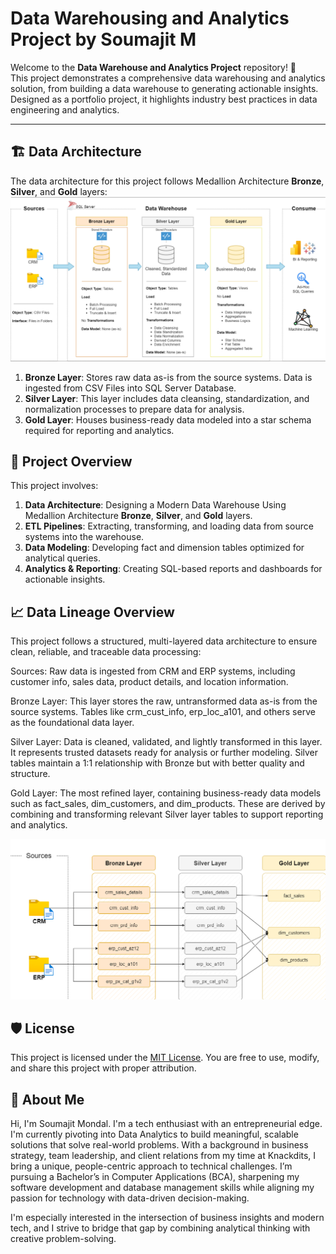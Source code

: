# Data Warehousing and Analytics Project by Soumajit M
Welcome to the **Data Warehouse and Analytics Project** repository! 🚀  
This project demonstrates a comprehensive data warehousing and analytics solution, from building a data warehouse to generating actionable insights. Designed as a portfolio project, it highlights industry best practices in data engineering and analytics.

---
## 🏗️ Data Architecture

The data architecture for this project follows Medallion Architecture **Bronze**, **Silver**, and **Gold** layers:
![Data Architecture](docs/data_architecture.png)

1. **Bronze Layer**: Stores raw data as-is from the source systems. Data is ingested from CSV Files into SQL Server Database.
2. **Silver Layer**: This layer includes data cleansing, standardization, and normalization processes to prepare data for analysis.
3. **Gold Layer**: Houses business-ready data modeled into a star schema required for reporting and analytics.

## 📖 Project Overview

This project involves:

1. **Data Architecture**: Designing a Modern Data Warehouse Using Medallion Architecture **Bronze**, **Silver**, and **Gold** layers.
2. **ETL Pipelines**: Extracting, transforming, and loading data from source systems into the warehouse.
3. **Data Modeling**: Developing fact and dimension tables optimized for analytical queries.
4. **Analytics & Reporting**: Creating SQL-based reports and dashboards for actionable insights.

## 📈 Data Lineage Overview

This project follows a structured, multi-layered data architecture to ensure clean, reliable, and traceable data processing:

Sources: Raw data is ingested from CRM and ERP systems, including customer info, sales data, product details, and location information.

Bronze Layer: This layer stores the raw, untransformed data as-is from the source systems. Tables like crm_cust_info, erp_loc_a101, and others serve as the foundational data layer.

Silver Layer: Data is cleaned, validated, and lightly transformed in this layer. It represents trusted datasets ready for analysis or further modeling. Silver tables maintain a 1:1 relationship with Bronze but with better quality and structure.

Gold Layer: The most refined layer, containing business-ready data models such as fact_sales, dim_customers, and dim_products. These are derived by combining and transforming relevant Silver layer tables to support reporting and analytics.

![Data Architecture](docs/data_lineage.png)

## 🛡️ License

This project is licensed under the [MIT License](LICENSE). You are free to use, modify, and share this project with proper attribution.

## 🌟 About Me

Hi, I'm Soumajit Mondal. I'm a tech enthusiast with an entrepreneurial edge. I'm currently pivoting into Data Analytics to build meaningful, scalable solutions that solve real-world problems.
With a background in business strategy, team leadership, and client relations from my time at Knackdits, I bring a unique, people-centric approach to technical challenges. I’m pursuing a Bachelor’s in Computer Applications (BCA), sharpening my software development and database management skills while aligning my passion for technology with data-driven decision-making.

I'm especially interested in the intersection of business insights and modern tech, and I strive to bridge that gap by combining analytical thinking with creative problem-solving.
